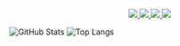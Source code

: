 <p align="center">
<a href="https://adamgate.github.io" target="_blank">
    <img src="https://img.shields.io/badge/Website-adamgate.github.io-blue?style=for-the-badge">
</a>  
<a href="https://adamgate.github.io/assets/resume.pdf" target="_blank">
    <img src="https://img.shields.io/badge/Resume-PDF-yellow?style=for-the-badge">
</a>  
<a href="https://www.linkedin.com/in/adam-applegate/" target="_blank">
    <img src="https://img.shields.io/badge/-Linkedin-blue?style=for-the-badge&logo=linkedin">
</a>
<a href="mailto:applegateadaml@gmail.com" target="_blank">
    <img src="https://img.shields.io/badge/-Email-yellow?style=for-the-badge&logo=gmail">
</a>

<br/> 

![GitHub Stats](https://github-readme-stats.vercel.app/api?username=adamgate&show_icons=true&theme=gruvbox)
![Top Langs](https://github-readme-stats.vercel.app/api/top-langs/?username=adamgate&layout=compact&theme=gruvbox)
